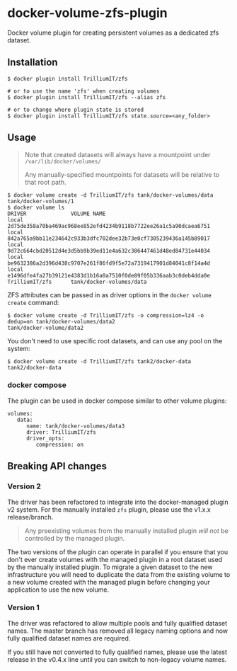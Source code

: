 # docker-volume-zfs-plugin
Docker volume plugin for creating persistent volumes as a dedicated zfs dataset.

## Installation

```
$ docker plugin install TrilliumIT/zfs

# or to use the name 'zfs' when creating volumes
$ docker plugin install TrilliumIT/zfs --alias zfs

# or to change where plugin state is stored
$ docker plugin install TrilliumIT/zfs state.source=<any_folder>
```

## Usage

> Note that created datasets will always have a mountpoint under `/var/lib/docker/volumes/`
>
> Any manually-specified mountpoints for datasets will be relative to that root path.

```
$ docker volume create -d TrilliumIT/zfs tank/docker-volumes/data
tank/docker-volumes/1
$ docker volume ls
DRIVER              VOLUME NAME
local               2d75de358a70ba469ac968ee852efd4234b9118b7722ee26a1c5a90dcaea6751
local               842a765a9bb11e234642c933b3dfc702dee32b73e0cf7305239436a145b89017
local               9d72c664cbd20512d4e3d5bb9b39ed11e4a632c386447461d48ed84731e44034
local               be9632386a2d396d438c9707e261f86fd9f5e72a7319417901d84041c8f14a4d
local               e1496dfe4fa27b39121e4383d1b16a0a7510f0de89f05b336aab3c0deb4dda0e
TrilliumIT/zfs      tank/docker-volumes/data
```

ZFS attributes can be passed in as driver options in the `docker volume create` command:

```
$ docker volume create -d TrilliumIT/zfs -o compression=lz4 -o dedup=on tank/docker-volumes/data2
tank/docker-volume/data2
```

You don't need to use specific root datasets, and can use any pool on the system:

```
$ docker volume create -d TrilliumIT/zfs tank2/docker-data
tank2/docker-data
```

### docker compose

The plugin can be used in docker compose similar to other volume plugins:
```
volumes:
   data:
      name: tank/docker-volumes/data3
      driver: TrilliumIT/zfs
      driver_opts:
         compression: on
```

## Breaking API changes

### Version 2
The driver has been refactored to integrate into the docker-managed plugin v2 system. For the manually installed `zfs` plugin, please use the v1.x.x release/branch.

> Any preexisting volumes from the manually installed plugin _will not_ be controlled by the managed plugin.

The two versions of the plugin can operate in parallel if you ensure that you don't ever create volumes with the managed plugin in a root dataset used by the manually installed plugin. To migrate a given dataset to the new infrastructure you will need to duplicate the data from the existing volume to a new volume created with the managed plugin before changing your application to use the new volume.

### Version 1
The driver was refactored to allow multiple pools and fully qualified dataset names. The master branch has removed all legacy naming options and now fully qualified dataset names are required.

If you still have not converted to fully qualified names, please use the latest release in the v0.4.x line until you can switch to non-legacy volume names.
